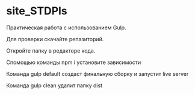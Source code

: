 # site_STDPls

Практическая работа с использованием Gulp.

Для проверки скачайте репазиторий.

Откройте папку в редакторе кода.

Спомощью команды npm i установите зависимости

Команда gulp default создаст финальную сборку и запустит live server

Команда gulp clean удалит папку dist
